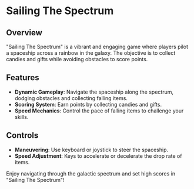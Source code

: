 
# Sailing The Spectrum

## Overview
"Sailing The Spectrum" is a vibrant and engaging game where players pilot a spaceship across a rainbow in the galaxy. The objective is to collect candies and gifts while avoiding obstacles to score points.

## Features
- **Dynamic Gameplay**: Navigate the spaceship along the spectrum, dodging obstacles and collecting falling items.
- **Scoring System**: Earn points by collecting candies and gifts.
- **Speed Mechanics**: Control the pace of falling items to challenge your skills.

## Controls
- **Maneuvering**: Use keyboard or joystick to steer the spaceship.
- **Speed Adjustment**: Keys to accelerate or decelerate the drop rate of items.

Enjoy navigating through the galactic spectrum and set high scores in "Sailing The Spectrum"!
